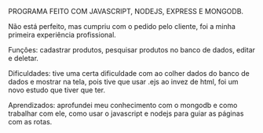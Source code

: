 PROGRAMA FEITO COM JAVASCRIPT, NODEJS, EXPRESS E MONGODB.

Não está perfeito, mas cumpriu com o pedido pelo cliente, foi a minha primeira experiência profissional.

Funçôes: cadastrar produtos, pesquisar produtos no banco de dados, editar e deletar.

Dificuldades: tive uma certa dificuldade com ao colher dados do banco de dados e mostrar na tela, pois tive que usar .ejs ao invez de html, foi um novo estudo que tiver que ter.

Aprendizados: aprofundei meu conhecimento com o mongodb e como trabalhar com ele, como usar o javascript e nodejs para guiar as páginas com as rotas.

